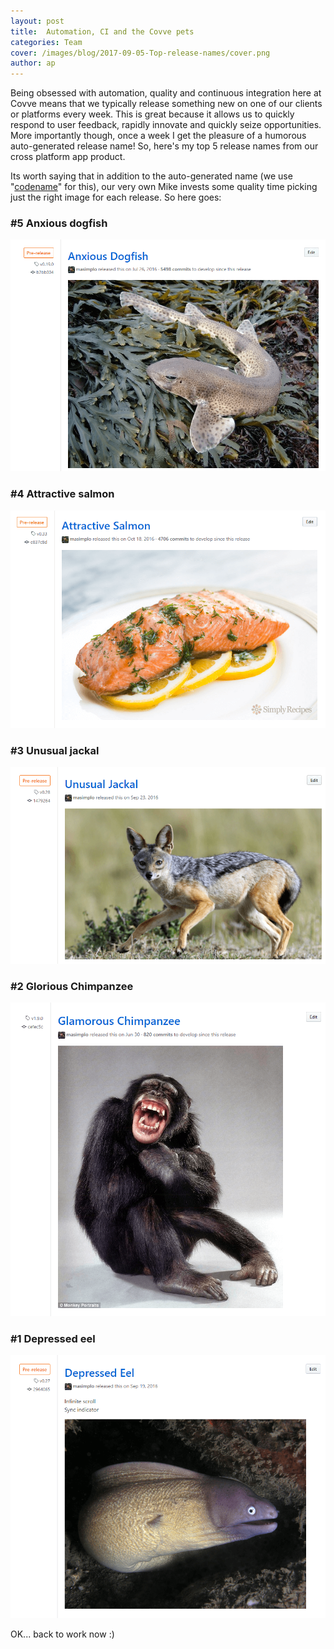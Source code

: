 ```yaml
---
layout: post
title:  Automation, CI and the Covve pets
categories: Team
cover: /images/blog/2017-09-05-Top-release-names/cover.png
author: ap	
---
```

Being obsessed with automation, quality and continuous integration here at Covve means that we typically release something new on one of our clients or platforms every week. This is great because it allows us to quickly respond to user feedback, rapidly innovate and quickly seize opportunities. More importantly though, once a week I get the pleasure of a humorous auto-generated release name! So, here's my top 5 release names from our cross platform app product.
<!--more-->

Its worth saying that in addition to the auto-generated name (we use "[codename][codename]" for this), our very own Mike invests some quality time picking just the right image for each release. So here goes:

### #5 Anxious dogfish

![dogfish](/images/blog/2017-09-05-Top-release-names/dogfish.png)

### #4 Attractive salmon

![insides](/images/blog/2017-09-05-Top-release-names/salmon.png)

### #3 Unusual jackal

![insides](/images/blog/2017-09-05-Top-release-names/jackal.png)

### #2 Glorious Chimpanzee

![insides](/images/blog/2017-09-05-Top-release-names/chimp.png)

### #1 Depressed eel

![insides](/images/blog/2017-09-05-Top-release-names/eel.png)


OK... back to work now :)

[codename]: https://www.npmjs.com/package/codename